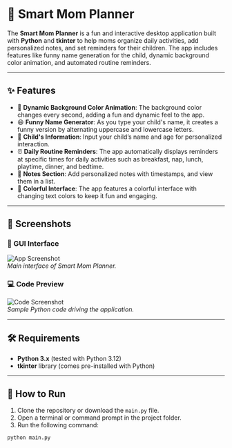 # 🌟 Smart Mom Planner

The **Smart Mom Planner** is a fun and interactive desktop application built with **Python** and **tkinter** to help moms organize daily activities, add personalized notes, and set reminders for their children. The app includes features like funny name generation for the child, dynamic background color animation, and automated routine reminders.

---

## ✨ Features

- 🎨 **Dynamic Background Color Animation**: The background color changes every second, adding a fun and dynamic feel to the app.
- 😄 **Funny Name Generator**: As you type your child's name, it creates a funny version by alternating uppercase and lowercase letters.
- 👶 **Child's Information**: Input your child’s name and age for personalized interaction.
- ⏰ **Daily Routine Reminders**: The app automatically displays reminders at specific times for daily activities such as breakfast, nap, lunch, playtime, dinner, and bedtime.
- 📝 **Notes Section**: Add personalized notes with timestamps, and view them in a list.
- 🌈 **Colorful Interface**: The app features a colorful interface with changing text colors to keep it fun and engaging.

---

## 📸 Screenshots

### 🧩 GUI Interface

![App Screenshot](images/smart_mom_gui.png)  
*Main interface of Smart Mom Planner.*

### 💻 Code Preview

![Code Screenshot](images/smart_mom_code.png)  
*Sample Python code driving the application.*




---

## 🛠 Requirements

- **Python 3.x** (tested with Python 3.12)
- **tkinter** library (comes pre-installed with Python)

---

## 🚀 How to Run

1. Clone the repository or download the `main.py` file.
2. Open a terminal or command prompt in the project folder.
3. Run the following command:

```bash
python main.py


